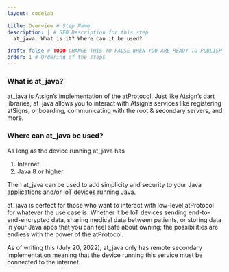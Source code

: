 ```yaml
---
layout: codelab

title: Overview # Step Name
description: | # SEO Description for this step
  at_java. What is it? Where can it be used?

draft: false # TODO CHANGE THIS TO FALSE WHEN YOU ARE READY TO PUBLISH THE PAGE
order: 1 # Ordering of the steps
---
```


### What is at_java?
at_java is Atsign’s implementation of the atProtocol. Just like Atsign’s dart libraries, at_java allows you to interact with Atsign’s services like registering atSigns, onboarding, communicating with the root & secondary servers, and more.

### Where can at_java be used?
As long as the device running at_java has
1. Internet
2. Java 8 or higher

Then at_java can be used to add simplicity and security to your Java applications and/or IoT devices running Java.

at_java is perfect for those who want to interact with low-level atProtocol for whatever the use case is. Whether it be IoT devices sending end-to-end-encrypted data, sharing medical data between patients, or storing data in your Java apps that you can feel safe about owning; the possibilities are endless with the power of the atProtocol.

As of writing this (July 20, 2022), at_java only has remote secondary implementation meaning that the device running this service must be connected to the internet.